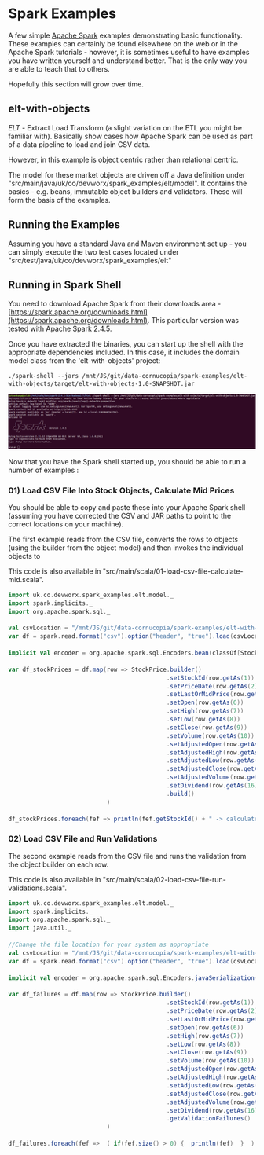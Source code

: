 # Spark Examples

A few simple [Apache Spark](https://spark.apache.org/) examples demonstrating basic functionality. These examples can certainly be found elsewhere on the web or in the Apache Spark tutorials - however, it is sometimes useful to have examples you have written yourself and understand better. That is the only way you are able to teach that to others.

Hopefully this section will grow over time.
  
## elt-with-objects

*ELT* - Extract Load Transform (a slight variation on the ETL you might be familiar with). Basically show cases how Apache Spark can be used as part of a data pipeline to load and join CSV data. 

However, in this example is object centric rather than relational centric. 

The model for these market objects are driven off a Java definition under "src/main/java/uk/co/devworx/spark_examples/elt/model". It contains the basics - e.g. beans, immutable object builders and validators. These will form the basis of the examples.

## Running the Examples

Assuming you have a standard Java and Maven environment set up - you can simply execute the two test cases located under "src/test/java/uk/co/devworx/spark_examples/elt"  

## Running in Spark Shell 

You need to download Apache Spark from their downloads area - [https://spark.apache.org/downloads.html](https://spark.apache.org/downloads.html). This particular version was tested with Apache Spark 2.4.5.

Once you have extracted the binaries, you can start up the shell with the appropriate dependencies included. In this case, it includes the domain model class from the 'elt-with-objects' project:

```
./spark-shell --jars /mnt/JS/git/data-cornucopia/spark-examples/elt-with-objects/target/elt-with-objects-1.0-SNAPSHOT.jar
```

![Alt text](elt-with-objects/src/main/resources/screenshots/01-spark-shell.png?raw=true "Shell Startup")

Now that you have the Spark shell started up, you should be able to run a number of examples :

### 01) Load CSV File Into Stock Objects, Calculate Mid Prices

You should be able to copy and paste these into your Apache Spark shell (assuming you have corrected the CSV and JAR paths to point to the correct locations on your machine).

The first example reads from the CSV file, converts the rows to objects (using the builder from the object model) and then invokes the individual objects to 

This code is also available in "src/main/scala/01-load-csv-file-calculate-mid.scala".

```scala
import uk.co.devworx.spark_examples.elt.model._
import spark.implicits._
import org.apache.spark.sql._

val csvLocation = "/mnt/JS/git/data-cornucopia/spark-examples/elt-with-objects/src/main/resources/data/EOD-Stock-Prices-2020-02-12.csv"
var df = spark.read.format("csv").option("header", "true").load(csvLocation)

implicit val encoder = org.apache.spark.sql.Encoders.bean(classOf[StockPrice])

var df_stockPrices = df.map(row => StockPrice.builder()
										     .setStockId(row.getAs(1))
										     .setPriceDate(row.getAs(2))
										     .setLastOrMidPrice(row.getAs(5))
										     .setOpen(row.getAs(6))
										     .setHigh(row.getAs(7))
										     .setLow(row.getAs(8))
										     .setClose(row.getAs(9))
										     .setVolume(row.getAs(10))
										     .setAdjustedOpen(row.getAs(11))
										     .setAdjustedHigh(row.getAs(12))
										     .setAdjustedLow(row.getAs(13))
										     .setAdjustedClose(row.getAs(14))
										     .setAdjustedVolume(row.getAs(15))
										     .setDividend(row.getAs(16))
										     .build()     
					        )
					        
df_stockPrices.foreach(fef => println(fef.getStockId() + " -> calculatedMid : " + fef.getCalculatedMid() + ", calculatedAdjustedMid : " + fef.getCalculatedAdjustedMid())) 
```

### 02) Load CSV File and Run Validations

The second example reads from the CSV file and runs the validation from the object builder on each row.

This code is also available in "src/main/scala/02-load-csv-file-run-validations.scala".

```scala
import uk.co.devworx.spark_examples.elt.model._
import spark.implicits._
import org.apache.spark.sql._
import java.util._

//Change the file location for your system as appropriate 
val csvLocation = "/mnt/JS/git/data-cornucopia/spark-examples/elt-with-objects/src/main/resources/data/EOD-Stock-Prices-2020-02-12-Broken-Subset.csv"
var df = spark.read.format("csv").option("header", "true").load(csvLocation)

implicit val encoder = org.apache.spark.sql.Encoders.javaSerialization(classOf[List[BuildValidationFailure]])

var df_failures = df.map(row => StockPrice.builder()
										     .setStockId(row.getAs(1))
										     .setPriceDate(row.getAs(2))
										     .setLastOrMidPrice(row.getAs(5))
										     .setOpen(row.getAs(6))
										     .setHigh(row.getAs(7))
										     .setLow(row.getAs(8))
										     .setClose(row.getAs(9))
										     .setVolume(row.getAs(10))
										     .setAdjustedOpen(row.getAs(11))
										     .setAdjustedHigh(row.getAs(12))
										     .setAdjustedLow(row.getAs(13))
										     .setAdjustedClose(row.getAs(14))
										     .setAdjustedVolume(row.getAs(15))
										     .setDividend(row.getAs(16))
										     .getValidationFailures()     
					        )
					        
df_failures.foreach(fef =>  ( if(fef.size() > 0) {  println(fef)  }  )  )
```




